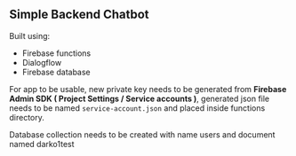 ## Simple Backend Chatbot

Built using:

- Firebase functions
- Dialogflow
- Firebase database

For app to be usable, new private key needs to be generated from **Firebase Admin SDK ( Project Settings / Service accounts )**, generated json file needs to be named `service-account.json` and placed inside functions directory.

Database collection needs to be created with name users and document named darko1test
